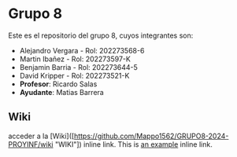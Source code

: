 # Grupo 8
Este es el repositorio del grupo 8, cuyos integrantes son:
- Alejandro Vergara - Rol: 202273568-6
- Martin Ibañez - Rol: 202273597-K
- Benjamin Barria - Rol: 202273644-5 
- David Kripper - Rol: 202273521-K
- **Profesor**: Ricardo Salas
- **Ayudante**: Matias Barrera

## Wiki 
acceder a la [Wiki]([https://github.com/Mappo1562/GRUPO8-2024-PROYINF/wiki "WIKI"]) inline link.
This is [an example](http://example.com/ "Title") inline link.
